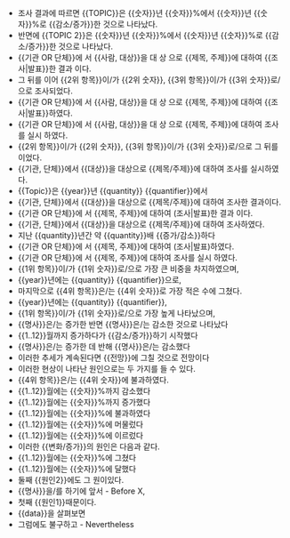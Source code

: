  * 조사 결과에 따르면 {{TOPIC}}은 {{숫자}}년 {{숫자}}%에서 {{숫자}}년 {{숫자}}%로 {{감소/증가}}한 것으로 나타났다.
 * 반면에 {{TOPIC 2}}은 {{숫자}}년 {{숫자}}%에서 {{숫자}}년 {{숫자}}%로 {{감소/증가}}한 것으로 나타났다.
 * {{기관 OR 단체}}에 서 {{사람, 대상}}을 대 상 으로 {{제목, 주제}}에 대하여 {{조사|발표}}한 결과 이다.
 * 그 뒤를 이어 {{2위 항목}}이/가 {{2위 숫자}}, {{3위 항목}}이/가 {{3위 숫자}}로/으로 조사되었다.
 * {{기관 OR 단체}}에 서 {{사람, 대상}}을 대 상 으로 {{제목, 주제}}에 대하여 {{조사|발표}}하였다.
 * {{기관 OR 단체}}에 서 {{사람, 대상}}을 대 상 으로 {{제목, 주제}}에 대하여 조사를 실시 하였다.
 * {{2위 항목}}이/가 {{2위 숫자}}, {{3위 항목}}이/가 {{3위 숫자}}로/으로 그 뒤를 이었다.
 * {{기관, 단체}}에서 {{대상}}을 대상으로 {{제목/주제}}에 대하여 조사를 실시하였다.
 * {{Topic}}은 {{year}}년 {{quantity}} {{quantifier}}에서
 * {{기관, 단체}}에서 {{대상}}을 대상으로 {{제목/주제}}에 대하여 조사한 결과이다.
 * {{기관 OR 단체}}에 서 {{제목, 주제}}에 대하여 (조사|발표)한 결과 이다.
 * {{기관, 단체}}에서 {{대상}}을 대상으로 {{제목/주제}}에 대하여 조사하였다.
 * 지난 {{quantity}}년간 약 {{quantity}}배 {{증가/감소}}하다
 * {{기관 OR 단체}}에 서 {{제목, 주제}}에 대하여 (조사|발표)하였다.
 * {{기관 OR 단체}}에 서 {{제목, 주제}}에 대하여 조사를 실시 하였다.
 * {{1위 항목}}이/가 {{1위 숫자}}로/으로 가장 큰 비중을 차지하였으며,
 * {{year}}년에는 {{quantity}} {{quantifier}}으로, 
 * 마지막으로 {{4위 항목}}은/는 {{4위 숫자}}로 가장 적은 수에 그쳤다.
 * {{year}}년에는 {{quantity}} {{quantifier}},
 * {{1위 항목}}이/가 {{1위 숫자}}로/으로 가장 높게 나타났으며,
 * {{명사}}은/는 증가한 반면 {{명사}}은/는 감소한 것으로 나타났다
 * {{1..12}}월까지 증가하다가 {{감소/증가}}하기 시작했다
 * {{명사}}은/는 증가한 데 반해 {{명사}}은/는 감소했다
 * 이러한 추세가 계속된다면 {{전망}}에 그칠 것으로 전망이다
 * 이러한 현상이 나타난 원인으로는 두 가지를 들 수 있다.
 * {{4위 항목}}은/는 {{4위 숫자}}에 불과하였다.
 * {{1..12}}월에는 {{숫자}}%까지 감소했다
 * {{1..12}}월에는 {{숫자}}%까지 증가했다
 * {{1..12}}월에는 {{숫자}}%에 불과하였다
 * {{1..12}}월에는 {{숫자}}%에 머물렀다
 * {{1..12}}월에는 {{숫자}}%에 이르렀다
 * 이러한 {{변화/증가}}의 원인은 다음과 같다.
 * {{1..12}}월에는 {{숫자}}%에 그쳤다
 * {{1..12}}월에는 {{숫자}}%에 달했다
 * 둘째 {{원인2}}에도 그 원이있다.
 * {{명사}}을/를 하기에 앞서  - Before X, 
 * 첫째 {{원인1}}때문이다.
 * {{data}}을 살펴보면
 * 그럼에도 불구하고 - Nevertheless
